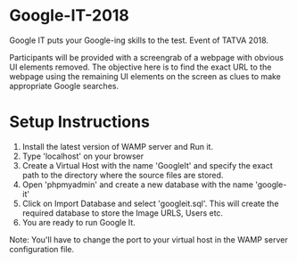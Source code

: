 # Google-IT-2018
Google IT puts your Google-ing skills to the test. Event of TATVA 2018.

Participants will be provided with a screengrab of a webpage with obvious UI elements removed. The objective here is to find the exact URL to the webpage using the remaining UI elements on the screen as clues to make appropriate Google searches. 

# Setup Instructions
  1. Install the latest version of WAMP server and Run it.
  2. Type 'localhost' on your browser
  3. Create a Virtual Host with the name 'GoogleIt' and specify the exact path to the directory where the source files are stored.
  4. Open 'phpmyadmin' and create a new database with the name 'google-it' 
  5. Click on Import Database and select 'googleit.sql'. This will create the required database to store the Image URLS, Users etc.
  6. You are ready to run Google It.
  
  Note: You'll have to change the port to your virtual host in the WAMP server configuration file. 
